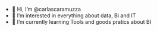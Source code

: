 - 👋 Hi, I’m @carlascaramuzza
- 👀 I’m interested in everything about data, Bi and IT
- 🌱 I’m currently learning Tools and goods pratics about BI 


<!---
carlascaramuzza/carlascaramuzza is a ✨ special ✨ repository because its `README.md` (this file) appears on your GitHub profile.
You can click the Preview link to take a look at your changes.
--->
